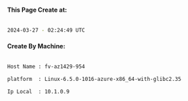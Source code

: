 
   
#### This Page Create at:

```bash

2024-03-27 - 02:24:49 UTC

```

#### Create By Machine:

```bash

Host Name : fv-az1429-954

platform  : Linux-6.5.0-1016-azure-x86_64-with-glibc2.35

Ip Local  : 10.1.0.9

```

